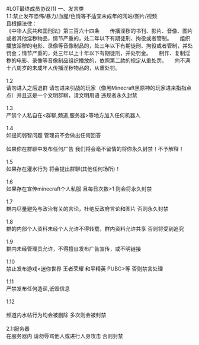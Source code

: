 #LOT最终成员协议(1)
一、发言类<br>
1.1:禁止发布恐怖/暴力/血腥/色情等不适宜未成年的网站/图片/视频<br>
且根据法律：<br>
《中华人民共和国刑法》第三百六十四条　　传播淫秽的书刊、影片、音像、图片或者其他淫秽物品，情节严重的，处二年以下有期徒刑、拘役或者管制。　　组织播放淫秽的电影、录像等音像制品的，处三年以下有期徒刑、拘役或者管制，并处罚金；情节严重的，处三年以上十年以下有期徒刑，并处罚金。　　制作、复制淫秽的电影、录像等音像制品组织播放的，依照第二款的规定从重处罚。　　向不满十八周岁的未成年人传播淫秽物品的，从重处罚。<br>
<br>
1.2<br>
请勿进入之后退群 请勿进来引战的玩家（像黑Minecraft黑原神的玩家进来指指点点）并且这是一个文明群聊，请文明用语 违规者永久封禁<br>
<br>
1.3<br>
严禁个人私自在<群聊,频道,服务器>等地方加入任何机器人<br>
<br>
1.4<br>
如提问弱智问题 管理员不会做出任何回答<br>
<br>
如果你在群聊中发布任何广告 我们将会毫不留情的将你永久封禁！不予解释！<br>
<br>
1.5<br>
如果存在灌水行为 将会提出群聊(其他任何场所)！<br>
<br>
1.6<br>
如果存在宣传minecraft个人私服 且每日次数>1 则会将永久封禁<br>
<br>
1.7<br>
群内尽量避免与政治有关的言论，杜绝反政府言论和图片 否则永久封禁<br>
<br>
1.8<br>
群的内部个人资料未经个人允许不得转载，群内资料允许共享 否则将受到追究<br>
<br>
1.9<br>
群内未经管理员允许，不得擅自发布广告宣传，或不明链接<br>
<br>
1.10<br>
禁止发布游戏<迷你世界 王者荣耀 和平精英 PUBG>等 否则禁言处理<br>
<br>
1.11<br>
严禁发布任何造谣,诋毁信息<br>
<br>
1.12<br>
<br>
频道内水帖行为均会被删除 多次则会被封禁<br>
<br>
2.1:服务器<br>
在服务器内 请勿辱骂他人或进行人身攻击 否则封禁
